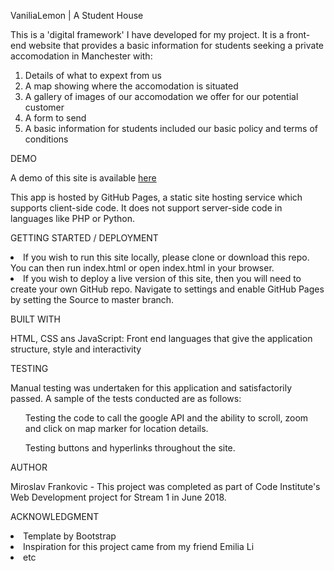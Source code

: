VaniliaLemon | A Student House <br />

This is a 'digital framework' I have developed for my project. It is a front-end website that provides a basic information for students seeking a private accomodation in Manchester with:

1. Details of what to expext from us
2. A map showing where the accomodation is situated
3. A gallery of images of our accomodation we offer for our potential customer
4. A form to send
5. A basic information for students included our basic policy and terms of conditions

DEMO <br />

A demo of this site is available <a href="index.html">here</a>

This app is hosted by GitHub Pages, a static site hosting service which supports client-side code. It does not support server-side code in languages like PHP or Python.

GETTING STARTED / DEPLOYMENT <br />

<li>If you wish to run this site locally, please clone or download this repo. You can then run index.html or open index.html in your browser.</li>
<li>If you wish to deploy a live version of this site, then you will need to create your own GitHub repo. Navigate to settings and enable GitHub Pages by setting the Source to master branch.

BUILT WITH <br />

HTML, CSS ans JavaScript: Front end languages that give the application structure, style and interactivity

TESTING <br />

Manual testing was undertaken for this application and satisfactorily passed. A sample of the tests conducted are as follows:

<ul>Testing the code to call the google API and the ability to scroll, zoom and click on map marker for location details. </ul>
<ul>Testing buttons and hyperlinks throughout the site. </ul>

AUTHOR <br />

Miroslav Frankovic - This project was completed as part of Code Institute's Web Development project for Stream 1 in June 2018.

ACKNOWLEDGMENT <br />

<li>Template by Bootstrap</li>
<li>Inspiration for this project came from my friend Emilia Li</li>
<li>etc</li>

